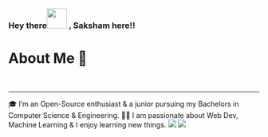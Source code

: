 ###  Hey there<img height="40px" src="https://github.com/TheDudeThatCode/TheDudeThatCode/blob/master/Assets/Hi.gif"> , Saksham here!!

<h1>About Me 🚀</h1>
<br>
<hr>
🎓 I’m an Open-Source enthusiast & a junior pursuing my Bachelors in Computer Science & Engineering.
👨‍💻 I am passionate about  Web Dev, Machine Learning & I enjoy learning new things.



<img src="https://github-readme-stats.vercel.app/api?username=Cipher-08&theme=blue-green&show_icons=true&count_private=true">


<img src="https://github-readme-stats.vercel.app/api/top-langs/?username=Cipher-08">
